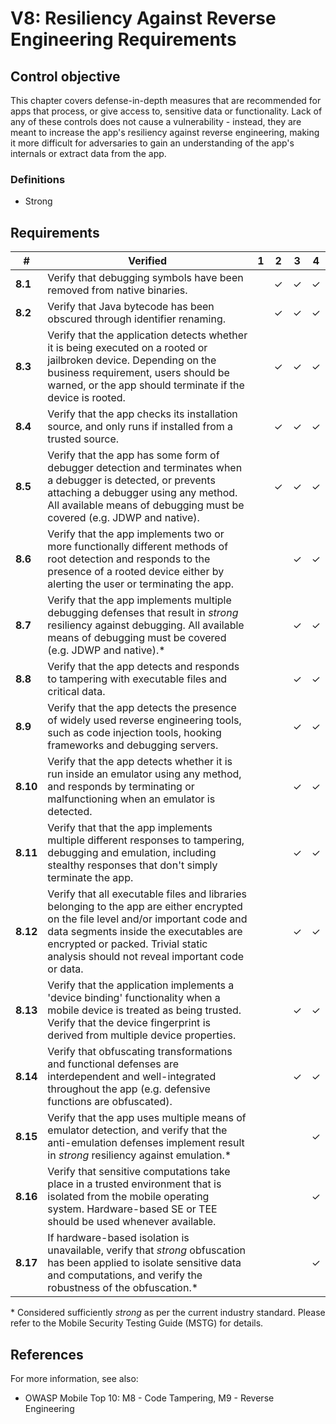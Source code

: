 # V8: Resiliency Against Reverse Engineering Requirements

## Control objective

This chapter covers defense-in-depth measures that are recommended for apps that process, or give access to, sensitive data or functionality. Lack of any of these controls does not cause a vulnerability - instead, they are meant to increase the app's resiliency against reverse engineering, making it more difficult for adversaries to gain an understanding of the app's internals or extract data from the app.

### Definitions

* Strong 

## Requirements

| # | Verified | 1 | 2 | 3 | 4 |
| --- | --- | --- | --- | --- | --- |
| **8.1** | Verify that debugging symbols have been removed from native binaries. |   | ✓ | ✓ | ✓ |
| **8.2** | Verify that Java bytecode has been obscured through identifier renaming.  |   | ✓ | ✓ | ✓ |
| **8.3** | Verify that the application detects whether it is being executed on a rooted or jailbroken device. Depending on the business requirement, users should be warned, or the app should terminate if the device is rooted. |   | ✓ | ✓ | ✓ |
| **8.4** | Verify that the app checks its installation source, and only runs if installed from a trusted source. |   | ✓ | ✓ | ✓ |
| **8.5** | Verify that the app has some form of debugger detection and terminates when a debugger is detected, or prevents attaching a debugger using any method. All available means of debugging must be covered (e.g. JDWP and native). |   | ✓ | ✓ | ✓ |
| **8.6** | Verify that the app implements two or more functionally different methods of root detection and responds to the presence of a rooted device either by alerting the user or terminating the app. |   |  | ✓ | ✓ |
| **8.7** | Verify that the app implements multiple debugging defenses that result in *strong* resiliency against debugging. All available means of debugging must be covered (e.g. JDWP and native).\* |   |  | ✓ | ✓ |
| **8.8** | Verify that the app detects and responds to tampering with executable files and critical data. |   |   | ✓ | ✓ |
| **8.9** | Verify that the app detects the presence of widely used reverse engineering tools, such as code injection tools, hooking frameworks and debugging servers. |   |   | ✓ | ✓ |
| **8.10** | Verify that the app detects whether it is run inside an emulator using any method, and responds by terminating or malfunctioning when an emulator is detected.  |   |   | ✓ | ✓ |
| **8.11** | Verify that that the app implements multiple different responses to tampering, debugging and emulation, including stealthy responses that don't simply terminate the app. |   |   | ✓ | ✓ |
| **8.12** | Verify that all executable files and libraries belonging to the app are either encrypted on the file level and/or important code and data segments inside the executables are encrypted or packed. Trivial static analysis should not reveal important code or data. |   |   | ✓ | ✓ |
| **8.13**| Verify that the application implements a 'device binding' functionality when a mobile device is treated as being trusted. Verify that the device fingerprint is derived from multiple device properties.  |   |   | ✓ | ✓ |
| **8.14** | Verify that obfuscating transformations and functional defenses are interdependent and well-integrated throughout the app (e.g. defensive functions are obfuscated). |   |   | ✓ | ✓ |
| **8.15** | Verify that the app uses multiple means of emulator detection, and verify that the anti-emulation defenses implement result in *strong* resiliency against emulation.\* |   |   |   | ✓ |
| **8.16** | Verify that sensitive computations take place in a trusted environment that is isolated from the mobile operating system. Hardware-based SE or TEE should be used whenever available. |   |   |   | ✓ |
| **8.17** | If hardware-based isolation is unavailable, verify that *strong* obfuscation has been applied to isolate sensitive data and computations, and verify the robustness of the obfuscation.* |   |   |   | ✓ |

\* Considered sufficiently *strong* as per the current industry standard. Please refer to the Mobile Security Testing Guide (MSTG) for details.

## References

For more information, see also:

- OWASP Mobile Top 10: M8 - Code Tampering, M9 - Reverse Engineering
